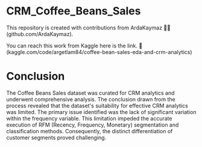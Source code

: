 # CRM_Coffee_Beans_Sales

This repository is created with contributions from ArdaKaymaz 🚀🤝 (github.com/ArdaKaymaz).

You can reach this work from Kaggle here is the link. 🚀 (kaggle.com/code/argetlam84/coffee-bean-sales-eda-and-crm-analytics)

# Conclusion
The Coffee Beans Sales dataset was curated for CRM analytics and underwent comprehensive analysis.
The conclusion drawn from the process revealed that the dataset's suitability for effective CRM analytics was limited.
The primary issue identified was the lack of significant variation within the frequency variable.
This limitation impeded the accurate execution of RFM (Recency, Frequency, Monetary) segmentation and classification methods.
Consequently, the distinct differentiation of customer segments proved challenging.
